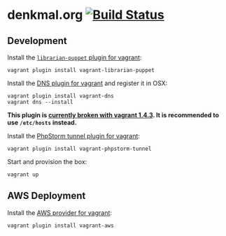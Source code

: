 denkmal.org [![Build Status](https://travis-ci.org/denkmal/denkmal.org.png)](https://travis-ci.org/denkmal/denkmal.org)
===========

Development
-----------
Install the [`librarian-puppet` plugin for vagrant](https://github.com/mhahn/vagrant-librarian-puppet):
```
vagrant plugin install vagrant-librarian-puppet
```

Install the [DNS plugin for vagrant](https://github.com/BerlinVagrant/vagrant-dns) and register it in OSX:
```
vagrant plugin install vagrant-dns
vagrant dns --install
```
**This plugin is [currently broken with vagrant 1.4.3](https://github.com/BerlinVagrant/vagrant-dns/issues/27). It is recommended to use `/etc/hosts` instead.**

Install the [PhpStorm tunnel plugin for vagrant](https://github.com/cargomedia/vagrant-phpstorm-tunnel):
```
vagrant plugin install vagrant-phpstorm-tunnel
```

Start and provision the box:
```
vagrant up
```

AWS Deployment
--------------
Install the [AWS provider for vagrant](https://github.com/mitchellh/vagrant-aws):
```
vagrant plugin install vagrant-aws
```
